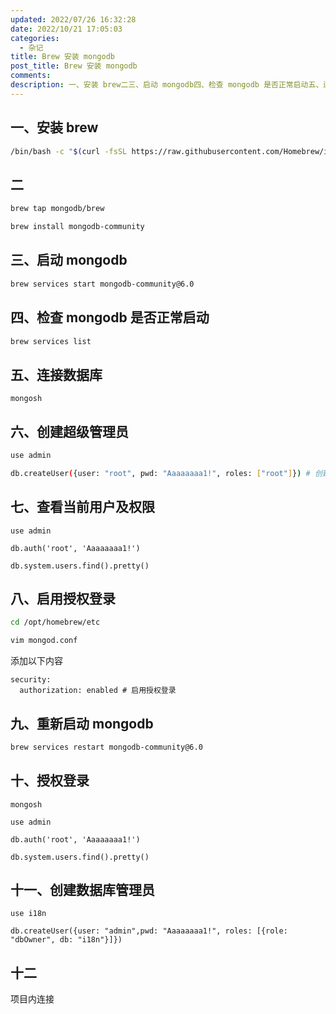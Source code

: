 ```yaml
---
updated: 2022/07/26 16:32:28
date: 2022/10/21 17:05:03
categories: 
  - 杂记
title: Brew 安装 mongodb
post_title: Brew 安装 mongodb
comments: 
description: 一、安装 brew二三、启动 mongodb四、检查 mongodb 是否正常启动五、连接数据库六、创建超级管理员七、查看当前用户及权限八、启用授权登录添加以下内容九、重新启动 mongodb十、授权登录十一、创建数据库管理员十二项目内连接
---
```


## 一、安装 brew

```sh
/bin/bash -c "$(curl -fsSL https://raw.githubusercontent.com/Homebrew/install/HEAD/install.sh)"
```

## 二

```sh
brew tap mongodb/brew 

brew install mongodb-community
```

## 三、启动 mongodb

```sh
brew services start mongodb-community@6.0
```

## 四、检查 mongodb 是否正常启动

```sh
brew services list
```

## 五、连接数据库

```
mongosh
```

## 六、创建超级管理员

```sh
use admin

db.createUser({user: "root", pwd: "Aaaaaaaa1!", roles: ["root"]}) # 创建超级管理员
```

## 七、查看当前用户及权限

```
use admin

db.auth('root', 'Aaaaaaaa1!')

db.system.users.find().pretty()
```

## 八、启用授权登录

```sh
cd /opt/homebrew/etc

vim mongod.conf
```

添加以下内容

```
security:
  authorization: enabled # 启用授权登录
```

## 九、重新启动 mongodb

```sh
brew services restart mongodb-community@6.0
```

## 十、授权登录

```
mongosh

use admin

db.auth('root', 'Aaaaaaaa1!')

db.system.users.find().pretty()
```

## 十一、创建数据库管理员

```
use i18n

db.createUser({user: "admin",pwd: "Aaaaaaaa1!", roles: [{role: "dbOwner", db: "i18n"}]})
```

## 十二

项目内连接

